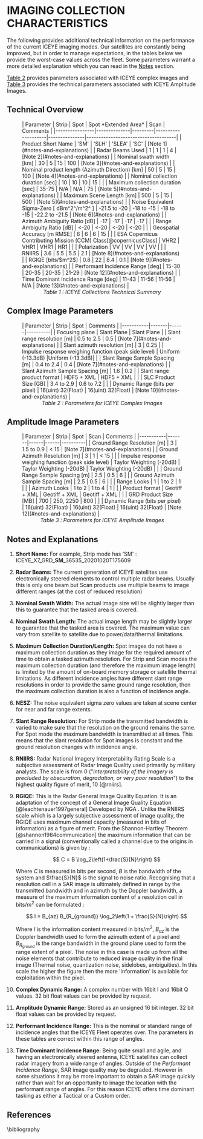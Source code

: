 # IMAGING COLLECTION CHARACTERISTICS

The following provides additional technical information on the performance of the current ICEYE imaging modes. Our satellites are constantly being improved, but in order to manage expectations, in the tables below we provide the worst-case values across the fleet. Some parameters warrant a more detailed explanation which you can read in the [Notes](#notes-and-explanations) section.

 [Table 2](#complex-image-parameters) provides parameters associated with ICEYE complex images and [Table 3](#amplitude-image-parameters) provides the technical parameters associated with ICEYE Amplitude Images.

## Technical Overview

<figure markdown>
| Parameter      | Strip        |  Spot   | Spot *Extended Area* | Scan          | Comments                            |
|----------------|--------------|---------|--------------------|---------------|-------------------------------------|
| Product Short Name            | 'SM'         | 'SLH'     | 'SLEA' | 'SC'    | [Note 1](#notes-and-explanations)    |
| Radar Beams Used              |  1           | 1         | 1     | 4       | [Note 2](#notes-and-explanations)    |
| Nominal swath width [km]      | 30           | 5         | 15    | 100     | [Note 3](#notes-and-explanations)    |
| Nominal product length (Azimuth Direction) [km] | 50 | 5 | 15    | 100     | [Note 4](#notes-and-explanations)    |
| Nominal collection duration [sec] | 10       | 10        | 10     | 15      |                                      |
| Maximum collection duration [sec] | 35-75    | N/A       | N/A   | 75      | [Note 5](#notes-and-explanations)    |
| Maximum Scene Length [km]         | 500  | 5         | 15     | 500 | [Note 5](#notes-and-explanations)    |
| Noise Equivalent Sigma-Zero [ dBm^2^/m^2^ ]  | -21.5 to -20 | -18 to -15 | -18 to -15 | -22.2 to -21.5 | [Note 6](#notes-and-explanations)    |
| Azimuth Ambiguity Ratio [dB]  | -17          | -17       | -17    | -17     |                                      |
| Range Ambiguity Ratio [dB]    | <-20          | <-20       | <-20    | <-20     |                                      |
| Geospatial Accuracy [m RMSE] | 6            | 6         | 6      | 15      |                                      |
| ESA Copernicus Contributing Mission (CCM) Class[@copernicusClass] | VHR2 | VHR1 | VHR1 | HR1 |                     |
| Polarization                  | VV           | VV        | VV     | VV      |                                      |
| RNIIRS                        | 3.6          | 5.5       | 5.5    | 2.1     | [Note 8](#notes-and-explanations)    |
| RGIQE [bits/$m^2$]               | 0.8          | 22        |  8.4     | 0.1     | [Note 9](#notes-and-explanations)    |
| Performant Incidence Range [deg]  | 15-30    | 20-35     | 20-35  | 21-29   | [Note 12](#notes-and-explanations)   |
| Time Dominant Incidence Range [deg] | 11-43  | 11-56     | 11-56 | N/A      | [Note 13](#notes-and-explanations)   |
<figcaption align = "center"><em>Table 1 : ICEYE Collections Technical Summary</em></figcaption>
</figure>

## Complex Image Parameters
<figure markdown>
| Parameter | Strip | Spot | Comments |
|-----------|-------|------|----------|
| Focusing plane |  Slant Plane  | Slant Plane  |
| Slant range resolution [m] | 0.5 to 2.5 | 0.5 | [Note 7](#notes-and-explanations) |
| Slant azimuth resolution [m] | 3 | 0.25 |   
| Impulse response weighing function (peak side level) | Uniform (-13.3dB) |Uniform (-13.3dB)| |
| Slant Range Sample Spacing [m] | 0.4 to 2.4 | 0.4 | [Note 7](#notes-and-explanations)  | 
| Slant Azimuth Sample Spacing [m] | 1.6 | 0.2 |  
| Slant range product format | HDF5 + XML | HDF5 + XML | |   
| SLC Product Size [GB] | 3.4 to 2.9 | 0.6 to 7.2 |   |
| Dynamic Range (bits per pixel) | 16(uint) 32(Float) | 16(uint) 32(Float) | [Note 10](#notes-and-explanations) |  
<figcaption align = "center"><em>Table 2 : Parameters for ICEYE Complex Images</em></figcaption>
</figure>


## Amplitude Image Parameters
<figure markdown>
| Parameter | Strip | Spot | Scan | Comments |
|-----------|-------|------|------|----------|
| Ground Range Resolution [m]  | 3  | 1.5 to 0.9  | < 15  |  [Note 7](#notes-and-explanations) |
| Ground Azimuth Resolution [m]  | 3  | 1  | < 15  |   |
| Impulse response weighing function (peak side level)  |  Taylor Weighting (-20dB) | Taylor Weighting (-20dB) | Taylor Weighting (-20dB)  |   |
| Ground Range Sample Spacing [m]  | 2.5  | 0.5  | 6  |   |
| Ground Azimuth Sample Spacing [m]  | 2.5  | 0.5  | 6  |   |
| Range Looks  | 1  | 1 to 2  | 1  |   |
| Azimuth Looks  | 1 to 2  | 1 to 4  | 1  |   |
| Product format  | Geotiff + XML | Geotiff + XML | Geotiff + XML  |   |
| GRD Product Size [MB]  | 700  | 250, 2250  | 800  |   |
| Dynamic Range (bits per pixel)  | 16(uint) 32(Float) | 16(uint) 32(Float) | 16(uint) 32(Float) | [Note 12](#notes-and-explanations)   |
<figcaption align = "center"><em>Table 3 : Parameters for ICEYE Amplitude Images</em></figcaption>
</figure>


## Notes and Explanations
1. **Short Name:** For example, Strip mode has 'SM' : ICEYE_X7_GRD_**SM**_36535_20201020T175609
2. **Radar Beams:** The current generation of ICEYE satellites use electronically steered elements to control multiple radar beams. Usually this is only one beam but Scan products use multiple beams to image different ranges (at the cost of reduced resolution) 
3. **Nominal Swath Width:** The actual image size will be slightly larger than this to guarantee that the tasked area is covered.
4. **Nominal Swath Length:** The actual image length may be slightly larger to guarantee that the tasked area is covered. The maximum value can vary from satellite to satellite due to power/data/thermal limitations.
5. **Maximum Collection Duration/Length:** Spot images do not have a maximum collection duration as they image for the required amount of time to obtain a tasked azimuth resolution. For Strip and Scan modes the maximum collection duration (and therefore the maximum image length) is limited by the amount of on-board memory storage or satellite thermal limitations. As different incidence angles have different slant range resolutions in order to provide the same ground range resolution, then the maximum collection duration is also a function of incidence angle. 
6. **NESZ:** The noise equivalent sigma zero values are taken at scene center for near and far range extents.
7. **Slant Range Resolution:** For Strip mode the transmitted bandwidth is varied to make sure that the resolution on the ground remains the same. For Spot mode the maximum bandwidth is transmitted at all times. This means that the slant resolution for Spot images is constant and the ground resolution changes with indidence angle.
8. **RNIIRS:** Radar National Imagery Interpretability Rating Scale is a subjective assessment of Radar Image Quality used primarily by military analysts. The scale is from 0 ("*interpretability of the imagery is precluded by obscuration, degradation, or very poor resolution*") to the highest quality figure of merit, 10 [@rniirs].
9. **RGIQE:** This is the Radar General Image Quality Equation. It is an adaptation of the concept of a General Image Quality Equation [@leachtenauer1997general] Developed by NGA . Unlike the RNIIRS scale which is a largely subjective assessment of image quality, the RGIQE uses maximum channel capacity (measured in bits of information) as a figure of merit. From the Shannon-Hartley Theorem [@shannon1984communication] the maximum information that can be carried in a signal (conventionally called a channel due to the origins in communications) is given by :

    $$ C = B \log_2\left(1+\frac{S}{N}\right) $$

    Where $C$ is measured in bits per second, $B$ is the bandwidth of the system and $\frac{S}{N}$ is the signal to noise ratio.
    Recognising that a resolution cell in a SAR image is ultimately defined in range by the transmitted bandwidth and in azimuth by the Doppler bandwidth, a measure of the maximum information content of a resolution cell in bits/$m^2$ can be formulated :

    $$ I = B_{az} B_{R_{ground}} \log_2\left(1 + \frac{S}{N}\right) $$

    Where $I$ is the information content measured in bits/$m^2$, $B_{az}$ is the Doppler bandwidth used to form the azimuth extent of a pixel and $B_{R_{ground}}$ is the range bandwidth in the ground plane used to form the range extent of a pixel. The noise in this case is made up from all the  noise elements that contribute to reduced image quality in the final image (Thermal noise, quantization noise, sidelobes, ambiguities). In this scale the higher the figure then the more 'information' is available for exploitation within the pixel.

10. **Complex Dynamic Range:** A complex number with 16bit I and 16bit Q values. 32 bit float values can be provided by request.
11. **Amplitude Dynamic Range:** Stored as an unsigned 16 bit integer. 32 bit float values can be provided by request.
12. **Performant Incidence Range:** This is the nominal or standard range of incidence angles that the ICEYE Fleet operates over. The parameters in these tables are correct within this range of angles.
13. **Time  Dominant  Incidence Range:** Being quite small and agile, and having an electronically steered antenna, ICEYE satellites can collect radar imagery from a wide range of angles. Outside of the *Performant Incidence Range*, SAR image quality may be degraded. However in some situations it may be more important to obtain a SAR image quickly rather than wait for an opportunity to image the location with the performant range of angles. For this reason ICEYE offers time dominant tasking as either a Tactical or a Custom order.

## References
\bibliography